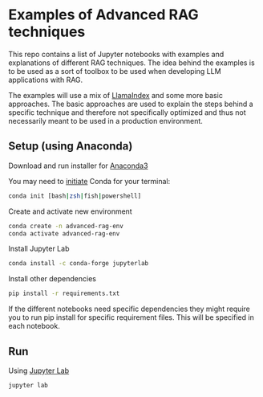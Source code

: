 # Examples of Advanced RAG techniques

This repo contains a list of Jupyter notebooks with examples and explanations of different RAG techniques. The idea behind the examples is to be used as a sort of toolbox to be used when developing LLM applications with RAG.

The examples will use a mix of [LlamaIndex](https://docs.llamaindex.ai/en/latest/) and some more basic approaches. 
The basic approaches are used to explain the steps behind a specific technique and therefore not specifically optimized and thus not necessarily meant to be used in a production environment. 

## Setup (using Anaconda)

Download and run installer for [Anaconda3](https://repo.anaconda.com/archive/) 

You may need to [initiate](https://docs.conda.io/projects/conda/en/latest/dev-guide/deep-dives/activation.html) Conda for your terminal:

```bash
conda init [bash|zsh|fish|powershell]
```

Create and activate new environment

```bash
conda create -n advanced-rag-env
conda activate advanced-rag-env
```

Install Jupyter Lab

```bash
conda install -c conda-forge jupyterlab
```

Install other dependencies

```bash
pip install -r requirements.txt
```

If the different notebooks need specific dependencies they might require you to run pip install for specific requirement files. This will be specified in each notebook.

## Run

Using [Jupyter Lab](https://jupyterlab.readthedocs.io/en/stable/getting_started/overview.html)

```bash
jupyter lab
```




